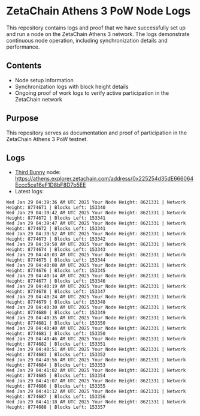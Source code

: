 # ZetaChain Athens 3 PoW Node Logs
This repository contains logs and proof that we have successfully set up and run a node on the ZetaChain Athens 3 network. The logs demonstrate continuous node operation, including synchronization details and performance.

## Contents
- Node setup information
- Synchronization logs with block height details
- Ongoing proof of work logs to verify active participation in the ZetaChain network

## Purpose
This repository serves as documentation and proof of participation in the ZetaChain Athens 3 PoW testnet.

## Logs

- [Third Bunny](https://thirdbunny.xyz/) node: https://athens.explorer.zetachain.com/address/0x225254d35dE666064Eccc5ce16eF1D8bF8D7b5EE
- Latest logs:
```
Wed Jan 29 04:39:36 AM UTC 2025 Your Node Height: 8621331 | Network Height: 8774671 | Blocks Left: 153340
Wed Jan 29 04:39:42 AM UTC 2025 Your Node Height: 8621331 | Network Height: 8774672 | Blocks Left: 153341
Wed Jan 29 04:39:47 AM UTC 2025 Your Node Height: 8621331 | Network Height: 8774672 | Blocks Left: 153341
Wed Jan 29 04:39:52 AM UTC 2025 Your Node Height: 8621331 | Network Height: 8774673 | Blocks Left: 153342
Wed Jan 29 04:39:58 AM UTC 2025 Your Node Height: 8621331 | Network Height: 8774674 | Blocks Left: 153343
Wed Jan 29 04:40:03 AM UTC 2025 Your Node Height: 8621331 | Network Height: 8774675 | Blocks Left: 153344
Wed Jan 29 04:40:08 AM UTC 2025 Your Node Height: 8621331 | Network Height: 8774676 | Blocks Left: 153345
Wed Jan 29 04:40:14 AM UTC 2025 Your Node Height: 8621331 | Network Height: 8774677 | Blocks Left: 153346
Wed Jan 29 04:40:19 AM UTC 2025 Your Node Height: 8621331 | Network Height: 8774678 | Blocks Left: 153347
Wed Jan 29 04:40:24 AM UTC 2025 Your Node Height: 8621331 | Network Height: 8774679 | Blocks Left: 153348
Wed Jan 29 04:40:30 AM UTC 2025 Your Node Height: 8621331 | Network Height: 8774680 | Blocks Left: 153349
Wed Jan 29 04:40:35 AM UTC 2025 Your Node Height: 8621331 | Network Height: 8774681 | Blocks Left: 153350
Wed Jan 29 04:40:40 AM UTC 2025 Your Node Height: 8621331 | Network Height: 8774681 | Blocks Left: 153350
Wed Jan 29 04:40:46 AM UTC 2025 Your Node Height: 8621331 | Network Height: 8774682 | Blocks Left: 153351
Wed Jan 29 04:40:51 AM UTC 2025 Your Node Height: 8621331 | Network Height: 8774683 | Blocks Left: 153352
Wed Jan 29 04:40:56 AM UTC 2025 Your Node Height: 8621331 | Network Height: 8774684 | Blocks Left: 153353
Wed Jan 29 04:41:02 AM UTC 2025 Your Node Height: 8621331 | Network Height: 8774685 | Blocks Left: 153354
Wed Jan 29 04:41:07 AM UTC 2025 Your Node Height: 8621331 | Network Height: 8774686 | Blocks Left: 153355
Wed Jan 29 04:41:12 AM UTC 2025 Your Node Height: 8621331 | Network Height: 8774687 | Blocks Left: 153356
Wed Jan 29 04:41:18 AM UTC 2025 Your Node Height: 8621331 | Network Height: 8774688 | Blocks Left: 153357
```
